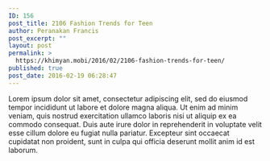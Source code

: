 ```yaml
---
ID: 156
post_title: 2106 Fashion Trends for Teen
author: Peranakan Francis
post_excerpt: ""
layout: post
permalink: >
  https://khimyan.mobi/2016/02/2106-fashion-trends-for-teen/
published: true
post_date: 2016-02-19 06:28:47
---
```

Lorem ipsum dolor sit amet, consectetur adipiscing elit, sed do eiusmod tempor incididunt ut labore et dolore magna aliqua. Ut enim ad minim veniam, quis nostrud exercitation ullamco laboris nisi ut aliquip ex ea commodo consequat. Duis aute irure dolor in reprehenderit in voluptate velit esse cillum dolore eu fugiat nulla pariatur. Excepteur sint occaecat cupidatat non proident, sunt in culpa qui officia deserunt mollit anim id est laborum.